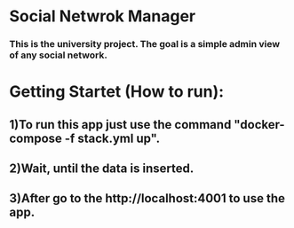 # Social Netwrok Manager

### This is the university project. The goal is a simple admin view of any social network. 

# Getting Startet (How to run):
## 1)To run this app just use the command "docker-compose -f stack.yml up".
## 2)Wait, until the data is inserted. 
## 3)After go to the http://localhost:4001 to use the app.
